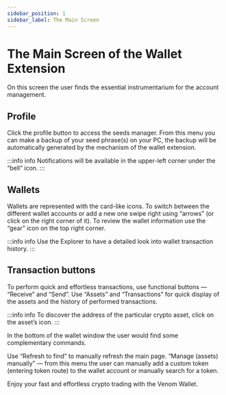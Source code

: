 ```yaml
---
sidebar_position: 1
sidebar_label: The Main Screen
---
```



# The Main Screen of the Wallet Extension

  On this screen the user finds the essential instrumentarium for the account management.


## Profile

Click the profile button to access the seeds manager. From this menu you can make a backup of your seed phrase(s) on your PC, the backup will be automatically generated by the mechanism of the wallet extension.

  

:::info info
Notifications will be available in the upper-left corner under the “bell” icon.
:::

## Wallets

Wallets are represented with the card-like icons. To switch between the different wallet accounts or add a new one swipe right using “arrows” (or click on the right corner of it). To review the wallet information use the “gear” icon on the top right corner.

>   
> 
:::info info
Use the Explorer to have a detailed look into wallet transaction history.
:::

## Transaction buttons

To perform quick and effortless transactions, use functional buttons — “Receive” and “Send”. Use “Assets” and “Transactions” for quick display of the assets and the history of performed transactions.

  

:::info info
To discover the address of the particular crypto asset, click on the asset’s icon.
:::
  

In the bottom of the wallet window the user would find some complementary commands.

Use “Refresh to find” to manually refresh the main page. “Manage (assets) manually” — from this menu the user can manually add a custom token (entering token route) to the wallet account or manually search for a token.

Enjoy your fast and effortless crypto trading with the Venom Wallet.
